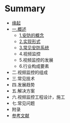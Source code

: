 # Summary

* [缘起](README.md)
* [一.概述](chapter1.md)
  * [1.安防的概念](chapter1/1an-fang-de-gai-nian.md)
  * [2.实现形式](chapter1/2shi-xian-xing-shi.md)
  * [3.常见安防系统](chapter1/3chang-jian-an-fang-xi-tong.md)
  * 4.视频监控
  * 5.视频监控的发展
  * 6.行业构成要素
* 二.视频监控的组成
* 三.常见技术
* 四.发展趋势
* 五.解决方案
* 六.视频监控工程设计，施工
* 七.常见问题
* 附录
* [参考文献](can-kao-wen-xian.md)

